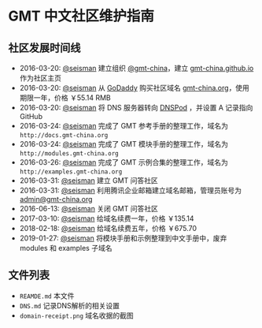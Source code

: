 # GMT 中文社区维护指南

## 社区发展时间线

- 2016-03-20: [@seisman][seisman] 建立组织 [@gmt-china](https://github.com/gmt-china)，建立 [gmt-china.github.io](http://gmt-china.github.io) 作为社区主页
- 2016-03-20: [@seisman][seisman] 从 [GoDaddy][GoDaddy] 购买社区域名 [gmt-china.org](http://gmt-china.org)，使用期限一年，价格 ￥55.14 RMB
- 2016-03-20: [@seisman][seisman] 将 DNS 服务器转向 [DNSPod][DNSPod] ，并设置 A 记录指向 GitHub
- 2016-03-24: [@seisman][seisman] 完成了 GMT 参考手册的整理工作，域名为 `http://docs.gmt-china.org`
- 2016-03-24: [@seisman][seisman] 完成了 GMT 模块手册的整理工作，域名为 `http://modules.gmt-china.org`
- 2016-03-26: [@seisman][seisman] 完成了 GMT 示例合集的整理工作，域名为 `http://examples.gmt-china.org`
- 2016-03-31: [@seisman][seisman] 建立 GMT 问答社区
- 2016-03-31: [@seisman][seisman] 利用腾讯企业邮箱建立域名邮箱，管理员账号为 admin@gmt-china.org
- 2016-06-13: [@seisman][seisman] 关闭 GMT 问答社区
- 2017-03-10: [@seisman][seisman] 给域名续费一年，价格 ￥135.14
- 2018-02-18: [@seisman][seisman] 给域名续费五年，价格 ￥675.70
- 2019-01-27: [@seisman][seisman] 将模块手册和示例整理到中文手册中，废弃 modules 和 examples 子域名

## 文件列表

- `REAMDE.md` 本文件
- `DNS.md` 记录DNS解析的相关设置
- `domain-receipt.png` 域名收据的截图


[seisman]: http://github.com/seisman
[GoDaddy]: https://www.godaddy.com
[DNSPod]: https://www.dnspod.cn
